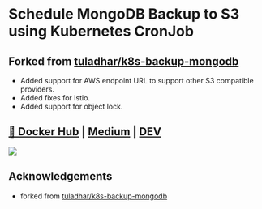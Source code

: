 # Schedule MongoDB Backup  to S3 using Kubernetes CronJob

## Forked from [tuladhar/k8s-backup-mongodb](https://github.com/tuladhar/k8s-backup-mongodb)

 * Added support for AWS endpoint URL to support other S3 compatible providers.
 * Added fixes for Istio.
 * Added support for object lock.

## [🐳 Docker Hub](https://hub.docker.com/r/ptuladhar/k8s-backup-mongodb) | [Medium](https://ptuladhar3.medium.com/schedule-mongodb-backup-to-s3-using-kubernetes-cronjob-79ca811e1fc0) | [DEV](https://dev.to/ptuladhar3/schedule-mongodb-backup-to-s3-using-kubernetes-cronjob-2bl7)

![](images/cover.png)

## Acknowledgements

 * forked from [tuladhar/k8s-backup-mongodb](https://github.com/tuladhar/k8s-backup-mongodb)
